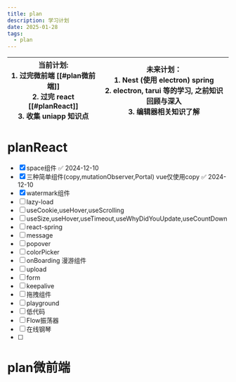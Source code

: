 ```yaml
---
title: plan
description: 学习计划
date: 2025-01-28
tags:
  - plan
---
```



| 当前计划:<br>1. 过完微前端 [[#plan微前端]]<br>2. 过完 react [[#planReact]]<br>3. 收集 uniapp 知识点 | 未来计划：<br>1. Nest (使用 electron) spring<br>2. electron, tarui 等的学习, 之前知识回顾与深入<br>3. 编辑器相关知识了解 |
| -------------------------------------------------------------------------------- | ------------------------------------------------------------------------------------------- |
# planReact
- [x] space组件  ✅ 2024-12-10
- [x] 三种简单组件(copy,mutationObserver,Portal) vue仅使用copy  ✅ 2024-12-10
- [x] watermark组件
- [ ] lazy-load
- [ ] useCookie,useHover,useScrolling
- [ ] useSize,useHover,useTimeout,useWhyDidYouUpdate,useCountDown
- [ ] react-spring
- [ ] message
- [ ] popover
- [ ] colorPicker
- [ ] onBoarding 漫游组件
- [ ] upload
- [ ] form
- [ ] keepalive
- [ ] 拖拽组件
- [ ] playground
- [ ] 低代码
- [ ] Flow振荡器
- [ ] 在线钢琴
- [ ] 

# plan微前端